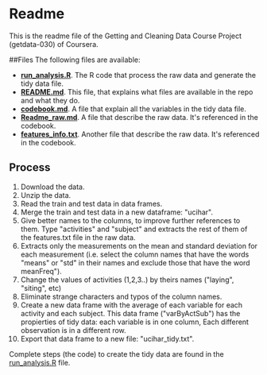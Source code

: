 # Readme 
This is the readme file of the Getting and Cleaning Data Course Project (getdata-030) of Coursera.

##Files
The following files are available:  
+ **[run_analysis.R](https://github.com/dtgeoinfo/getdata-030/blob/master/run_analysis.R)**. The R code that process the raw data and generate the tidy data file.
+ **[README.md](https://github.com/dtgeoinfo/getdata-030/blob/master/README.md)**. This file, that explains what files are available in the repo and what they do.
+ **[codebook.md](https://github.com/dtgeoinfo/getdata-030/blob/master/codebook.md)**. A file that explain all the variables in the tidy data file.
+ **[Readme_raw.md](https://github.com/dtgeoinfo/getdata-030/blob/master/Readme_raw.md)**. A file that describe the raw data. It's referenced in the codebook.  
+ **[features_info.txt](https://github.com/dtgeoinfo/getdata-030/blob/master/features_info.txt)**. Another file that describe the raw data. It's referenced in the codebook. 

## Process
1. Download the data.
2. Unzip the data.
3. Read the train and test data in data frames.
4. Merge the train and test data in a new dataframe: "ucihar".
5. Give better names to the columns, to improve further references to them. Type "activities" and "subject" and extracts the rest of them of the features.txt file in the raw data.
6. Extracts only the measurements on the mean and standard deviation for each measurement (i.e. select the column names that have the words "means" or "std" in their names and exclude those that have the word meanFreq").
7. Change the values of activities (1,2,3..) by theirs names ("laying", "siting", etc)
8. Eliminate strange characters and typos of the column names.
9. Create a new data frame with the average of each variable for each activity and each subject.
This data frame ("varByActSub") has the propierties of tidy data: each variable is in one column, Each different observation is in a different row.
10. Export that data frame to a new file: "ucihar_tidy.txt".

Complete steps (the code) to create the tidy data are found in the [run_analysis.R](https://github.com/dtgeoinfo/getdata-030/blob/master/run_analysis.R) file.
